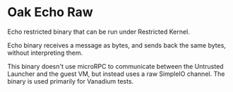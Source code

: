 # Oak Echo Raw

Echo restricted binary that can be run under Restricted Kernel.

Echo binary receives a message as bytes, and sends back the same bytes, without
interpreting them.

This binary doesn't use microRPC to communicate between the Untrusted Launcher
and the guest VM, but instead uses a raw SimpleIO channel. The binary is used
primarily for Vanadium tests.
